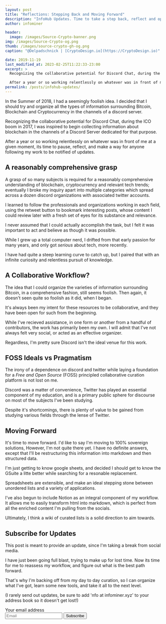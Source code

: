 ```yaml
---
layout: post
title: "Reflections: Stepping Back and Moving Forward"
description: "InfoHub Updates. Time to take a step back, reflect and optimize my workflow."
author: infominer

header:
  image: /images/Source-Crypto-banner.png
img: /images/Source-Crypto-og.png
thumb: /images/source-crypto-gh-og.png
caption: "@Delpadschnick | [CryptoDesign.io](https://CryptoDesign.io)"

date: 2019-11-19
last_modified_at: 2023-02-25T11:22:33-23:00
excerpt: >
  Recognizing the collaborative potential for Discord Chat, during the ICO boom in 2017, I was inspired to begin collecting information about blockchain in the channels of a Discord Server dedicated for that purpose.

  After a year or so working relentlessly on whatever was in front of me at a given moment, its time to pause, reflect, and make a way for anyone following my work to be notified of updates.
permalink: /posts/infohub-updates/
---
```


In the Summer of 2018, I had a seemingly foolish idea. I decided that I should try and organize all the types of information surrounding Bitcoin, Blockchain and Cryptocurrency in the channels of a discord server.

Recognizing the collaborative potential for Discord Chat, during the ICO boom in 2017, I was inspired to begin collecting information about blockchain in the channels of a Discord Server dedicated for that purpose.

After a year or so working relentlessly on whatever was in front of me at a given moment, its time to pause, reflect, and make a way for anyone following my work to be notified of updates.

## A reasonably comprehensive grasp

A grasp of so many subjects is required for a reasonably comprehensive understanding of blockchain, cryptocurrency and relevant tech trends; eventually I broke my inquiry apart into multiple categories which spread across a dozen discord organizations with associated twitter accounts.

I learned to follow the professionals and organizations working in each field, using the retweet button to bookmark interesting posts, whose content I could review later with a fresh set of eyes for its substance and relevance.

I never assumed that I could actually accomplish the task, but I felt it was important to act and believe as though it was possible.

While I grew up a total computer nerd, I drifted from that early passion for many years, and only got _serious_ about tech, more recently. 

I have had quite a steep learning curve to catch up, but I paired that with an infinite curiosity and relentless pursuit of knowledge.

## A Collaborative Workflow? 

The idea that I could organize the varieties of information surrounding Bitcoin, in a comprehensive fashion, still seems foolish. Then again, it doesn't seen quite so foolish as it did, when I began. 

It's always been my intent for these resources to be collaborative, and they have been open for such from the beginning. 

While I've recieved assistance, in one form or another from a handful of contributors, the work has primarily been my own. I will admit that I've not always felt very social, or acted as an effective organizer. 

Regardless, I'm pretty sure Discord isn't the ideal venue for this work.

## FOSS Ideals vs Pragmatism

The irony of a dependence on discord and twitter while laying a foundation for a *Free and Open Source* (FOSS) principled collaborative curation platform is not lost on me. 

Discord was a matter of convenience, Twitter has played an essential component of my education, and is a primary public sphere for discourse on most of the subjects I've been studying. 

Despite it's shortcomings, there is plenty of value to be gained from studying various fields through the lense of Twitter. 

## Moving Forward

It's time to move forward. I'd like to say I'm moving to 100% sovereign solutions, However, I'm not quite there yet. I have no definite answers, except that I'll be restructuring this information into markdown and then structured data.

I'm just getting to know google sheets, and decided I should get to know the GSuite a litte better while searching for a resonable replacement. 

Spreadsheets are extensible, and make an ideal stepping stone between unordered lists and a variety of applications. 

I've also begun to include Notion as an integral component of my workflow. It allows me to easily transform html into markdown, which is perfect from all the enriched content I'm pulling from the socials.

Ultimately, I think a wiki of curated lists is a solid direction to aim towards.

## Subscribe for Updates

This post is meant to provide an update, since I'm taking a break from social media. 

I have just been going full blast, trying to make up for lost time. Now its time for me to reassess my workflow, and figure out what is the best path forward.

That's why I'm backing off from my day to day curation, so I can organize what I've got, learn some new tools, and take it all to the next level.

(I rarely send out updates, be sure to add 'nfo at infominer.xyz' to your address book so it doesn't get lost!)

<form action="https://formspree.io/f/mnqydkla"
  method="POST">
  <div hidden aria-hidden="true">
    <label>
      Don’t fill this out if you're human: 
      <input name="bot-field" />
    </label>
  </div>
  <label for="email">Your email address</label>
  <div>
    <input type="email" name="email" placeholder="Email"  id="email" required />
    <button type="submit">Subscribe</button>
  </div>
</form>
